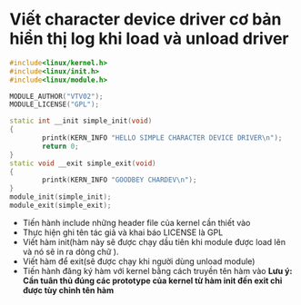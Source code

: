 # Viết character device driver cơ bản hiển thị log khi load và unload driver
```cpp
#include<linux/kernel.h>
#include<linux/init.h>
#include<linux/module.h>

MODULE_AUTHOR("VTV02");
MODULE_LICENSE("GPL");

static int __init simple_init(void)
{
        printk(KERN_INFO "HELLO SIMPLE CHARACTER DEVICE DRIVER\n");
        return 0;
}
static void __exit simple_exit(void)
{
        printk(KERN_INFO "GOODBEY CHARDEV\n");
}
module_init(simple_init);
module_exit(simple_exit);
```
- Tiến hành include những header file của kernel cần thiết vào
- Thực hiện ghi tên tác giả và khai báo LICENSE là GPL
- Viết hàm init(hàm này sẽ được chạy dầu tiên khi module được load lên và nó sẽ in ra dòng chữ ).
- Viết hàm để exit(sẽ được chạy khi người dùng unload module)
- Tiến hành đăng ký hàm với kernel bằng cách truyền tên hàm vào
**Lưu ý: Cần tuân thủ đúng các prototype của kernel từ hàm init đến exit chỉ được tùy chỉnh tên hàm**
  
